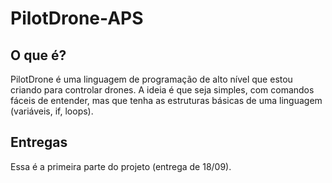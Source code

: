 # PilotDrone-APS

## O que é?
PilotDrone é uma linguagem de programação de alto nível que estou criando para controlar drones.
A ideia é que seja simples, com comandos fáceis de entender, mas que tenha as estruturas básicas de uma linguagem (variáveis, if, loops).

## Entregas
Essa é a primeira parte do projeto (entrega de 18/09).

